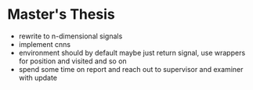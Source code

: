 # Master's Thesis

- rewrite to n-dimensional signals
- implement cnns
- environment should by default maybe just return signal, use wrappers for position and visited and so on
- spend some time on report and reach out to supervisor and examiner with update